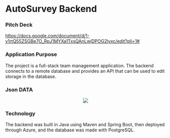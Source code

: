 # AutoSurvey Backend

### Pitch Deck
https://docs.google.com/document/d/1-v1rtQ55ZSGBe7O_RpJ1MYXa1TxsQAnLwjDPOG2lyxc/edit?pli=1#

### Application Purpose
The project is a full-stack team management application. The backend connects to a remote database and provides an API that can be used to edit storage in the database.

### Json DATA

<div align=center>
 <img src="src/main/resources/json.png"/>
</div>

### Technology

The backend was built in Java using Maven and Spring Boot, then deployed through Azure, and the database was made with PostgreSQL.
